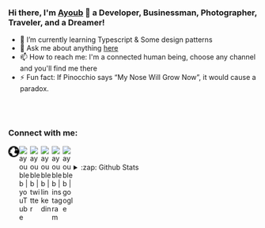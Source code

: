 ### Hi there, I'm [Ayoub](https://ayoubleb.github.io/Ayoublebhal) 👋 a Developer, Businessman, Photographer, Traveler, and a Dreamer!

- 🌱 I’m currently learning Typescript & Some design patterns
- 💬 Ask me about anything [here](https://github.com/ayoubleb/ayoubleb/issues)
- 📫 How to reach me: I'm a connected human being, choose any channel and you'll find me there 
- ⚡ Fun fact: If Pinocchio says “My Nose Will Grow Now”, it would cause a paradox.

<br />
<br />

### Connect with me:

[<img align="left" alt="ayoubleb.com" width="22px" src="https://raw.githubusercontent.com/iconic/open-iconic/master/svg/globe.svg" />][website]
[<img align="left" alt="ayoubleb | youTube" width="22px" src="https://cdn.jsdelivr.net/npm/simple-icons@v3/icons/youtube.svg" />][youtube]
[<img align="left" alt="ayoubleb | twitter" width="22px" src="https://cdn.jsdelivr.net/npm/simple-icons@v3/icons/twitter.svg" />][twitter]
[<img align="left" alt="ayoubleb | linkedin" width="22px" src="https://cdn.jsdelivr.net/npm/simple-icons@v3/icons/linkedin.svg" />][linkedin]
[<img align="left" alt="ayoubleb | instagram" width="22px" src="https://cdn.jsdelivr.net/npm/simple-icons@v3/icons/instagram.svg" />][instagram]
[<img align="left" alt="ayoubleb | google" width="22px" src="https://cdn.jsdelivr.net/npm/simple-icons@v3/icons/google.svg" />][google]

<br />
<br />

<details>
  <summary>:zap: Github Stats</summary>

  <img align="left" alt="codeSTACKr's Github Stats" src="https://github-readme-stats.codestackr.vercel.app/api?username=ayoubleb&show_icons=true&hide_border=true&theme=prussian" />

</details>

[website]: https://ayoubleb.github.io/Ayoublebhal
[twitter]: https://twitter.com/lebhal
[youtube]: https://www.youtube.com/channel/UC_Dqt6An7ZESJCJW6WqvcRw?view_as=subscriber
[instagram]: https://www.instagram.com/aleb.journey
[linkedin]: https://www.linkedin.com/in/lebhal/
[google]: mailto:lebhal@gmail.com

